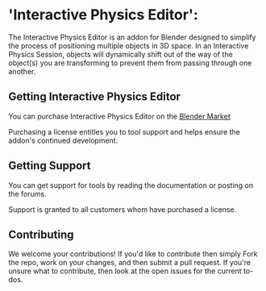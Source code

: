 # 'Interactive Physics Editor':

The Interactive Physics Editor is an addon for Blender designed to simplify the process of positioning multiple objects in 3D space. In an Interactive Physics Session, objects will dynamically shift out of the way of the object(s) you are transforming to prevent them from passing through one another.

## Getting Interactive Physics Editor

You can purchase Interactive Physics Editor on the [Blender Market](https://www.blendermarket.com/products/interactive-physics-editor)

Purchasing a license entitles you to tool support and helps ensure the addon's continued development.

## Getting Support

You can get support for tools by reading the documentation or posting on the forums.

Support is granted to all customers whom have purchased a license.

## Contributing

We welcome your contributions! If you'd like to contribute then simply Fork the repo, work on your changes, and then submit a pull request. If you're unsure what to contribute, then look at the open issues for the current to-dos.
